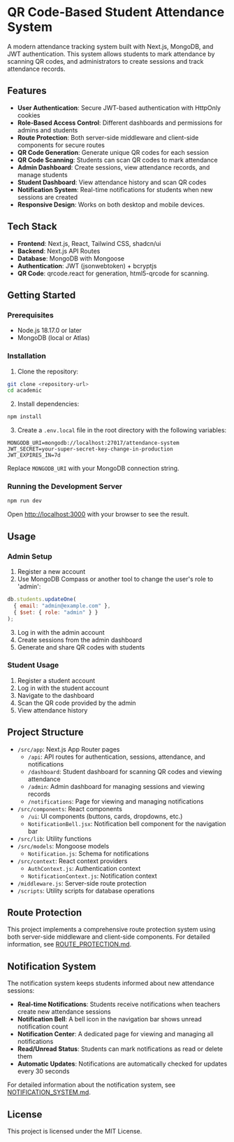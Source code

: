# QR Code-Based Student Attendance System

A modern attendance tracking system built with Next.js, MongoDB, and JWT authentication. This system allows students to mark attendance by scanning QR codes, and administrators to create sessions and track attendance records.

## Features

- **User Authentication**: Secure JWT-based authentication with HttpOnly cookies
- **Role-Based Access Control**: Different dashboards and permissions for admins and students
- **Route Protection**: Both server-side middleware and client-side components for secure routes
- **QR Code Generation**: Generate unique QR codes for each session
- **QR Code Scanning**: Students can scan QR codes to mark attendance
- **Admin Dashboard**: Create sessions, view attendance records, and manage students
- **Student Dashboard**: View attendance history and scan QR codes
- **Notification System**: Real-time notifications for students when new sessions are created
- **Responsive Design**: Works on both desktop and mobile devices.

## Tech Stack

- **Frontend**: Next.js, React, Tailwind CSS, shadcn/ui
- **Backend**: Next.js API Routes
- **Database**: MongoDB with Mongoose
- **Authentication**: JWT (jsonwebtoken) + bcryptjs
- **QR Code**: qrcode.react for generation, html5-qrcode for scanning.

## Getting Started

### Prerequisites

- Node.js 18.17.0 or later
- MongoDB (local or Atlas)

### Installation

1. Clone the repository:

```bash
git clone <repository-url>
cd academic
```

2. Install dependencies:

```bash
npm install
```

3. Create a `.env.local` file in the root directory with the following variables:

```
MONGODB_URI=mongodb://localhost:27017/attendance-system
JWT_SECRET=your-super-secret-key-change-in-production
JWT_EXPIRES_IN=7d
```

Replace `MONGODB_URI` with your MongoDB connection string.

### Running the Development Server

```bash
npm run dev
```

Open [http://localhost:3000](http://localhost:3000) with your browser to see the result.

## Usage

### Admin Setup

1. Register a new account
2. Use MongoDB Compass or another tool to change the user's role to 'admin':

```javascript
db.students.updateOne(
  { email: "admin@example.com" },
  { $set: { role: "admin" } }
);
```

3. Log in with the admin account
4. Create sessions from the admin dashboard
5. Generate and share QR codes with students

### Student Usage

1. Register a student account
2. Log in with the student account
3. Navigate to the dashboard
4. Scan the QR code provided by the admin
5. View attendance history

## Project Structure

- `/src/app`: Next.js App Router pages
  - `/api`: API routes for authentication, sessions, attendance, and notifications
  - `/dashboard`: Student dashboard for scanning QR codes and viewing attendance
  - `/admin`: Admin dashboard for managing sessions and viewing records
  - `/notifications`: Page for viewing and managing notifications
- `/src/components`: React components
  - `/ui`: UI components (buttons, cards, dropdowns, etc.)
  - `NotificationBell.jsx`: Notification bell component for the navigation bar
- `/src/lib`: Utility functions
- `/src/models`: Mongoose models
  - `Notification.js`: Schema for notifications
- `/src/context`: React context providers
  - `AuthContext.js`: Authentication context
  - `NotificationContext.js`: Notification context
- `/middleware.js`: Server-side route protection
- `/scripts`: Utility scripts for database operations

## Route Protection

This project implements a comprehensive route protection system using both server-side middleware and client-side components. For detailed information, see [ROUTE_PROTECTION.md](ROUTE_PROTECTION.md).

## Notification System

The notification system keeps students informed about new attendance sessions:

- **Real-time Notifications**: Students receive notifications when teachers create new attendance sessions
- **Notification Bell**: A bell icon in the navigation bar shows unread notification count
- **Notification Center**: A dedicated page for viewing and managing all notifications
- **Read/Unread Status**: Students can mark notifications as read or delete them
- **Automatic Updates**: Notifications are automatically checked for updates every 30 seconds

For detailed information about the notification system, see [NOTIFICATION_SYSTEM.md](NOTIFICATION_SYSTEM.md).

## License

This project is licensed under the MIT License.
